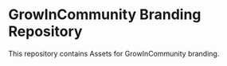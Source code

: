# GrowInCommunity Branding Repository
This repository contains Assets for GrowInCommunity branding.
